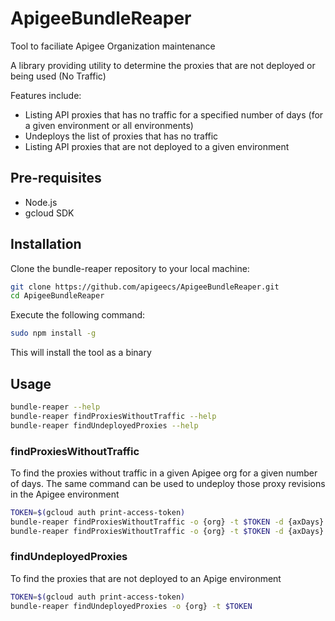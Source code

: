 ApigeeBundleReaper
===================

Tool to faciliate Apigee Organization maintenance

A  library providing utility to determine the proxies that are not deployed or being used (No Traffic)

Features include:
* Listing API proxies that has no traffic for a specified number of days (for a given environment or all environments)
* Undeploys the list of proxies that has no traffic
* Listing API proxies that are not deployed to a given environment


## Pre-requisites
- Node.js
- gcloud SDK
	

## Installation

Clone the bundle-reaper repository to your local machine:
```sh
git clone https://github.com/apigeecs/ApigeeBundleReaper.git
cd ApigeeBundleReaper
```

Execute the following command:
```sh
sudo npm install -g
```

This will install the tool as a binary

## Usage
```sh
bundle-reaper --help
bundle-reaper findProxiesWithoutTraffic --help
bundle-reaper findUndeployedProxies --help
```	

### findProxiesWithoutTraffic
To find the proxies without traffic in a given Apigee org for a given number of days. The same command can be used to undeploy those proxy revisions in the Apigee environment

```sh
TOKEN=$(gcloud auth print-access-token)
bundle-reaper findProxiesWithoutTraffic -o {org} -t $TOKEN -d {axDays}
bundle-reaper findProxiesWithoutTraffic -o {org} -t $TOKEN -d {axDays} -u Y #to undeploy the proxies without no traffic
```

### findUndeployedProxies
To find the proxies that are not deployed to an Apige environment

```sh
TOKEN=$(gcloud auth print-access-token)
bundle-reaper findUndeployedProxies -o {org} -t $TOKEN 
```